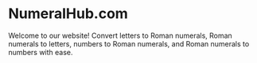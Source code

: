 # NumeralHub.com
Welcome to our website! Convert letters to Roman numerals, Roman numerals to letters, numbers to Roman numerals, and Roman numerals to numbers with ease.
